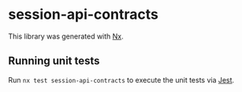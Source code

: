 # session-api-contracts

This library was generated with [Nx](https://nx.dev).

## Running unit tests

Run `nx test session-api-contracts` to execute the unit tests via [Jest](https://jestjs.io).
